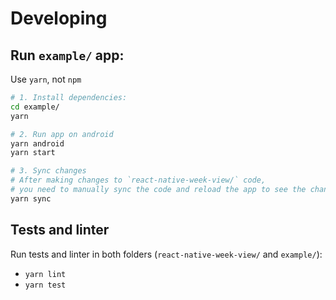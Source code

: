 # Developing


## Run `example/` app:

Use `yarn`, not `npm`

```sh
# 1. Install dependencies:
cd example/
yarn

# 2. Run app on android
yarn android
yarn start

# 3. Sync changes
# After making changes to `react-native-week-view/` code,
# you need to manually sync the code and reload the app to see the changes
yarn sync
```


## Tests and linter

Run tests and linter in both folders (`react-native-week-view/` and `example/`):

* `yarn lint`
* `yarn test`
